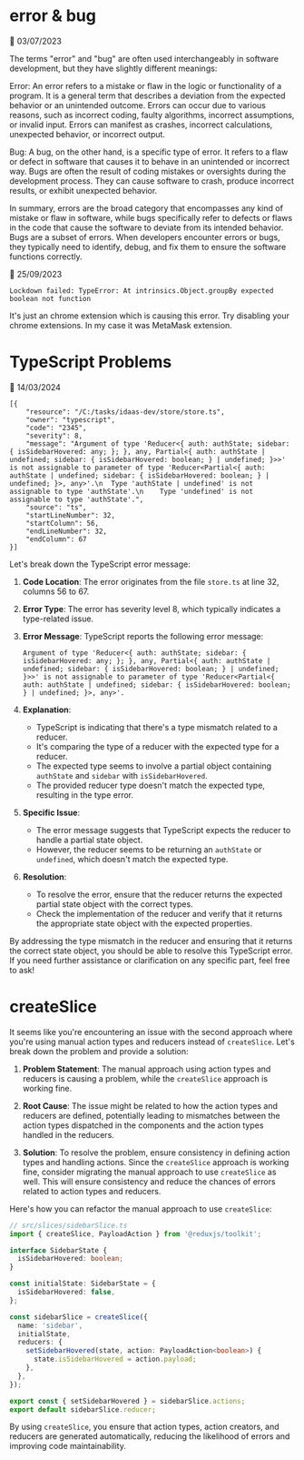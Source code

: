 # error & bug

📅 03/07/2023

The terms "error" and "bug" are often used interchangeably in software development, but they have slightly different meanings:

Error:
An error refers to a mistake or flaw in the logic or functionality of a program. It is a general term that describes a deviation from the expected behavior or an unintended outcome. Errors can occur due to various reasons, such as incorrect coding, faulty algorithms, incorrect assumptions, or invalid input. Errors can manifest as crashes, incorrect calculations, unexpected behavior, or incorrect output.

Bug:
A bug, on the other hand, is a specific type of error. It refers to a flaw or defect in software that causes it to behave in an unintended or incorrect way. Bugs are often the result of coding mistakes or oversights during the development process. They can cause software to crash, produce incorrect results, or exhibit unexpected behavior.

In summary, errors are the broad category that encompasses any kind of mistake or flaw in software, while bugs specifically refer to defects or flaws in the code that cause the software to deviate from its intended behavior. Bugs are a subset of errors. When developers encounter errors or bugs, they typically need to identify, debug, and fix them to ensure the software functions correctly.


📅 25/09/2023

```
Lockdown failed: TypeError: At intrinsics.Object.groupBy expected boolean not function

```
It's just an chrome extension which is causing this error. Try disabling your chrome extensions. In my case it was MetaMask extension.


# TypeScript Problems
📅 14/03/2024

```
[{
	"resource": "/C:/tasks/idaas-dev/store/store.ts",
	"owner": "typescript",
	"code": "2345",
	"severity": 8,
	"message": "Argument of type 'Reducer<{ auth: authState; sidebar: { isSidebarHovered: any; }; }, any, Partial<{ auth: authState | undefined; sidebar: { isSidebarHovered: boolean; } | undefined; }>>' is not assignable to parameter of type 'Reducer<Partial<{ auth: authState | undefined; sidebar: { isSidebarHovered: boolean; } | undefined; }>, any>'.\n  Type 'authState | undefined' is not assignable to type 'authState'.\n    Type 'undefined' is not assignable to type 'authState'.",
	"source": "ts",
	"startLineNumber": 32,
	"startColumn": 56,
	"endLineNumber": 32,
	"endColumn": 67
}]

```

Let's break down the TypeScript error message:

1. **Code Location**: The error originates from the file `store.ts` at line 32, columns 56 to 67.

2. **Error Type**: The error has severity level 8, which typically indicates a type-related issue.

3. **Error Message**: TypeScript reports the following error message:
   ```
   Argument of type 'Reducer<{ auth: authState; sidebar: { isSidebarHovered: any; }; }, any, Partial<{ auth: authState | undefined; sidebar: { isSidebarHovered: boolean; } | undefined; }>>' is not assignable to parameter of type 'Reducer<Partial<{ auth: authState | undefined; sidebar: { isSidebarHovered: boolean; } | undefined; }>, any>'.
   ```

4. **Explanation**:
   - TypeScript is indicating that there's a type mismatch related to a reducer.
   - It's comparing the type of a reducer with the expected type for a reducer.
   - The expected type seems to involve a partial object containing `authState` and `sidebar` with `isSidebarHovered`.
   - The provided reducer type doesn't match the expected type, resulting in the type error.

5. **Specific Issue**:
   - The error message suggests that TypeScript expects the reducer to handle a partial state object.
   - However, the reducer seems to be returning an `authState` or `undefined`, which doesn't match the expected type.

6. **Resolution**:
   - To resolve the error, ensure that the reducer returns the expected partial state object with the correct types.
   - Check the implementation of the reducer and verify that it returns the appropriate state object with the expected properties.

By addressing the type mismatch in the reducer and ensuring that it returns the correct state object, you should be able to resolve this TypeScript error. If you need further assistance or clarification on any specific part, feel free to ask!

# createSlice

It seems like you're encountering an issue with the second approach where you're using manual action types and reducers instead of `createSlice`. Let's break down the problem and provide a solution:

1. **Problem Statement**: The manual approach using action types and reducers is causing a problem, while the `createSlice` approach is working fine.

2. **Root Cause**: The issue might be related to how the action types and reducers are defined, potentially leading to mismatches between the action types dispatched in the components and the action types handled in the reducers.

3. **Solution**: To resolve the problem, ensure consistency in defining action types and handling actions. Since the `createSlice` approach is working fine, consider migrating the manual approach to use `createSlice` as well. This will ensure consistency and reduce the chances of errors related to action types and reducers.

Here's how you can refactor the manual approach to use `createSlice`:

```typescript
// src/slices/sidebarSlice.ts
import { createSlice, PayloadAction } from '@reduxjs/toolkit';

interface SidebarState {
  isSidebarHovered: boolean;
}

const initialState: SidebarState = {
  isSidebarHovered: false,
};

const sidebarSlice = createSlice({
  name: 'sidebar',
  initialState,
  reducers: {
    setSidebarHovered(state, action: PayloadAction<boolean>) {
      state.isSidebarHovered = action.payload;
    },
  },
});

export const { setSidebarHovered } = sidebarSlice.actions;
export default sidebarSlice.reducer;
```

By using `createSlice`, you ensure that action types, action creators, and reducers are generated automatically, reducing the likelihood of errors and improving code maintainability.
